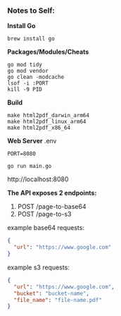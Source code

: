 ### Notes to Self:

**Install Go**
```
brew install go
```

**Packages/Modules/Cheats**
```
go mod tidy
go mod vendor 
go clean -modcache   
lsof -i :PORT
kill -9 PID
```

**Build**
```
make html2pdf_darwin_arm64
make html2pdf_linux_arm64       
make html2pdf_x86_64  
```

**Web Server**
.env
```
PORT=8080
```

```
go run main.go   
```

http://localhost:8080


**The API exposes 2 endpoints:**
1. POST /page-to-base64
2. POST /page-to-s3

example base64 requests:
```json
{
  "url": "https://www.google.com"
}
```

example s3 requests:
```json
{
  "url": "https://www.google.com",
  "bucket": "bucket-name",
  "file_name": "file-name.pdf"
}
```
